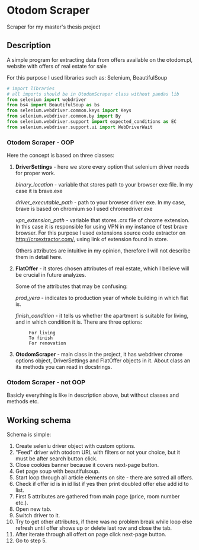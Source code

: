# Otodom Scraper
Scraper for my master's thesis project

## Description
A simple program for extracting data from offers available on the otodom.pl, website with offers of real estate for sale 

For this purpose I used libraries such as: Selenium, BeautifulSoup
```python
# import libraries
# all imports should be in OtodomScraper class without pandas lib
from selenium import webdriver
from bs4 import BeautifulSoup as bs
from selenium.webdriver.common.keys import Keys
from selenium.webdriver.common.by import By
from selenium.webdriver.support import expected_conditions as EC
from selenium.webdriver.support.ui import WebDriverWait
```

### Otodom Scraper - OOP
Here the concept is based on three classes:
1. **DriverSettings** - here we store every option that selenium driver needs for proper work.
      
      *binary_location* - variable that stores path to your browser exe file. In my case it is brave.exe
      
      *driver_executable_path* - path to your browser driver exe. In my case, brave is based on chromium so I used chromedriver.exe
      
      *vpn_extension_path* - variable that stores .crx file of chrome extension. In this case it is responsible for using VPN in my instance of test brave browser. For this              purpose I used extensions source code extractor on http://crxextractor.com/, using link of extension found in store.
      
      Others attributes are intuitive in my opinion, therefore I will not describe them in detail here.
    
2. **FlatOffer** - it stores chosen attributes of real estate, which I believe will be crucial in future analyzes.

      Some of the attributes that may be confusing:
      
      *prod_yera* - indicates to production year of whole building in which flat is.
      
      *finish_condition* - it tells us whether the apartment is suitable for living, and in which condition it is. There are three options:
      
            For living
            To finish
            For renovation
       
3. **OtodomScraper** - main class in the project, it has webdriver chrome options object, DriverSettings and FlatOffer objects in it. About class an its methods you can read in docstrings.


### Otodom Scraper - not OOP
Basicly everything is like in description above, but without classes and methods etc.

## Working schema ##

Schema is simple:
1. Create seleniu driver object with custom options.
2. "Feed" driver with otodom URL with filters or not your choice, but it must be after search button click.
3. Close cookies banner because it covers next-page button.
4. Get page soup with beautifulsoup.
5. Start loop through all article elements on site - there are sotred all offers.
6. Check if offer id is in id list if yes then print doubled offer else add id to list.
7. First 5 attributes are gathered from main page (price, room number etc.).
8. Open new tab.
9. Switch driver to it.
10. Try to get other attributes, if there was no problem break while loop else refresh until offer shows up or delete last row and close the tab.
11. After iterate through all offert on page click next-page button.
12. Go to step 5.

